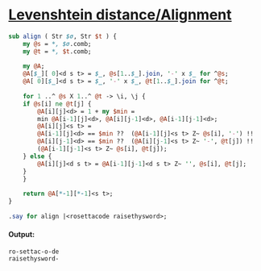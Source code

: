 [1]: http://rosettacode.org/wiki/Levenshtein_distance/Alignment

# [Levenshtein distance/Alignment][1]

```perl
sub align ( Str $σ, Str $t ) {
    my @s = *, $σ.comb;
    my @t = *, $t.comb;
 
    my @A;
    @A[$_][ 0]<d s t> = $_, @s[1..$_].join, '-' x $_ for ^@s;
    @A[ 0][$_]<d s t> = $_, '-' x $_, @t[1..$_].join for ^@t;
 
    for 1 ..^ @s X 1..^ @t -> \i, \j {
	if @s[i] ne @t[j] {
	    @A[i][j]<d> = 1 + my $min =
	    min @A[i-1][j]<d>, @A[i][j-1]<d>, @A[i-1][j-1]<d>;
	    @A[i][j]<s t> =
	    @A[i-1][j]<d> == $min ??  (@A[i-1][j]<s t> Z~ @s[i], '-') !!
	    @A[i][j-1]<d> == $min ??  (@A[i][j-1]<s t> Z~ '-', @t[j]) !!
	    (@A[i-1][j-1]<s t> Z~ @s[i], @t[j]);
	} else {
	    @A[i][j]<d s t> = @A[i-1][j-1]<d s t> Z~ '', @s[i], @t[j];
	}
    }
 
    return @A[*-1][*-1]<s t>;
}
 
.say for align |<rosettacode raisethysword>;
```

#### Output:
```
ro-settac-o-de
raisethysword-
```